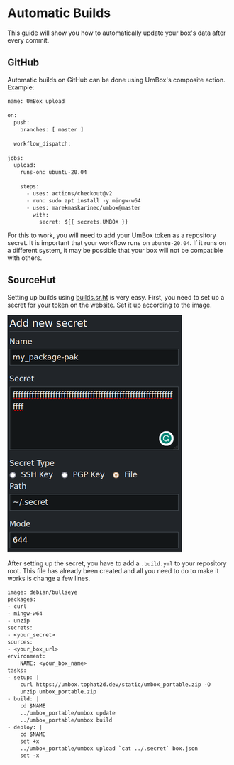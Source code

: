 # Automatic Builds

This guide will show you how to automatically update your box's data
after every commit.

## GitHub

Automatic builds on GitHub can be done using UmBox's composite action. Example:

```
name: UmBox upload

on:
  push:
    branches: [ master ]

  workflow_dispatch:

jobs:
  upload:
    runs-on: ubuntu-20.04

    steps:
      - uses: actions/checkout@v2
      - run: sudo apt install -y mingw-w64
      - uses: marekmaskarinec/umbox@master
        with:
          secret: ${{ secrets.UMBOX }}
```

For this to work, you will need to add your UmBox token as a repository secret.
It is important that your workflow runs on `ubuntu-20.04`. If it runs on a
different system, it may be possible that your box will not be compatible with
others.

## SourceHut

Setting up builds using [builds.sr.ht](https://builds.sr.ht) is very easy.
First, you need to set up a secret for your token on the website. Set it up according to
the image.

![](02--secret-setup.png)

After setting up the secret, you have to add a `.build.yml` to your repository root.
This file has already been created and all you need to do to make it works is change a few lines.

```
image: debian/bullseye
packages:
- curl
- mingw-w64
- unzip
secrets:
- <your_secret>
sources:
- <your_box_url>
environment:
    NAME: <your_box_name>
tasks:
- setup: |
    curl https://umbox.tophat2d.dev/static/umbox_portable.zip -O
    unzip umbox_portable.zip
- build: |
    cd $NAME
    ../umbox_portable/umbox update
    ../umbox_portable/umbox build
- deploy: |
    cd $NAME
    set +x
    ../umbox_portable/umbox upload `cat ../.secret` box.json
    set -x
```
